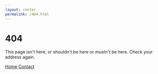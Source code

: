 ```yaml
---
layout: center
permalink: /404.html
---
```


# 404

This page isn't here, or shouldn't be here or mustn't be here. Check your address again.

<div class="mt3">
  <a href="{{ site.baseurl }}/" class="button button-blue button-big">Home</a>
  <a href="{{ site.baseurl }}/contact/" class="button button-blue button-big">Contact</a>
</div>
